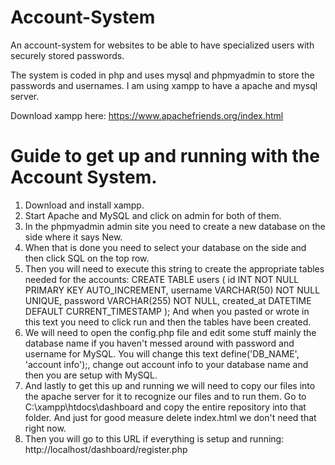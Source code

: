 # Account-System
An account-system for websites to be able to have specialized users with securely stored passwords.

The system is coded in php and uses mysql and phpmyadmin to store the passwords and usernames. 
I am using xampp to have a apache and mysql server. 

Download xampp here: https://www.apachefriends.org/index.html

# Guide to get up and running with the Account System.

1. Download and install xampp.
2. Start Apache and MySQL and click on admin for both of them.
3. In the phpmyadmin admin site you need to create a new database on the side where it says New.
4. When that is done you need to select your database on the side and then click SQL on the top row. 
5. Then you will need to execute this string to create the appropriate tables needed for the accounts:
 CREATE TABLE users (
    id INT NOT NULL PRIMARY KEY AUTO_INCREMENT,
    username VARCHAR(50) NOT NULL UNIQUE,
    password VARCHAR(255) NOT NULL,
    created_at DATETIME DEFAULT CURRENT_TIMESTAMP
);
And when you pasted or wrote in this text you need to click run and then the tables have been created.
6. We will need to open the config.php file and edit some stuff mainly the database name if you haven't messed around with password and username for MySQL. You will change this text define('DB_NAME', 'account info');, change out account info to your database name and then you are setup with MySQL.
7. And lastly to get this up and running we will need to copy our files into the apache server for it to recognize our files and to run them. Go to C:\xampp\htdocs\dashboard and copy the entire repository into that folder. And just for good measure delete index.html we don't need that right now. 
8. Then you will go to this URL if everything is setup and running: http://localhost/dashboard/register.php
